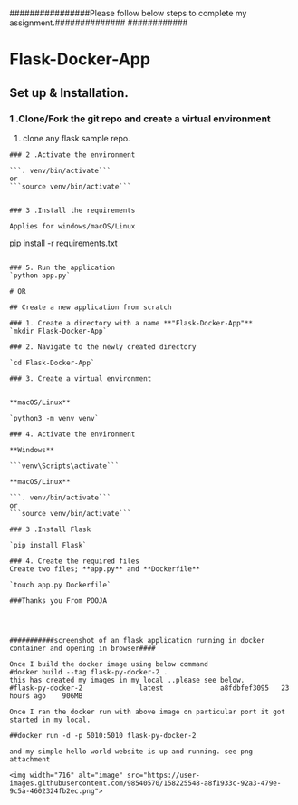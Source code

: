 

################Please follow below steps to complete my assignment.##############
############


# Flask-Docker-App

## Set up & Installation.

### 1 .Clone/Fork the git repo and create a virtual environment 


1. clone any flask sample repo.

```
### 2 .Activate the environment
          
```. venv/bin/activate```
or
```source venv/bin/activate```


### 3 .Install the requirements

Applies for windows/macOS/Linux

```
pip install -r requirements.txt
```

### 5. Run the application
`python app.py`

# OR

## Create a new application from scratch

### 1. Create a directory with a name **"Flask-Docker-App"**
`mkdir Flask-Docker-App`

### 2. Navigate to the newly created directory

`cd Flask-Docker-App`

### 3. Create a virtual environment


**macOS/Linux**

`python3 -m venv venv`

### 4. Activate the environment
          
**Windows** 

```venv\Scripts\activate```
          
**macOS/Linux**

```. venv/bin/activate```
or
```source venv/bin/activate```

### 3 .Install Flask

`pip install Flask`

### 4. Create the required files
Create two files; **app.py** and **Dockerfile**

`touch app.py Dockerfile`

###Thanks you From POOJA




###########screenshot of an flask application running in docker container and opening in browser####

Once I build the docker image using below command 
#docker build --tag flask-py-docker-2 .
this has created my images in my local ..please see below.
#flask-py-docker-2              latest              a8fdbfef3095   23 hours ago    906MB

Once I ran the docker run with above image on particular port it got started in my local.

##docker run -d -p 5010:5010 flask-py-docker-2

and my simple hello world website is up and running. see png attachment

<img width="716" alt="image" src="https://user-images.githubusercontent.com/98540570/158225548-a8f1933c-92a3-479e-9c5a-4602324fb2ec.png">
